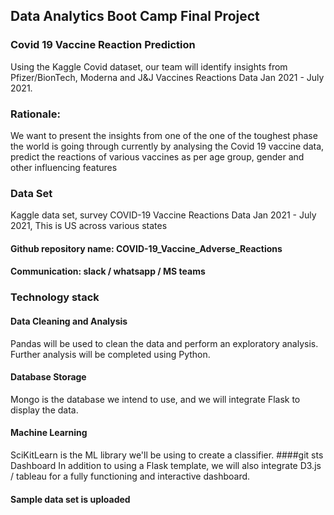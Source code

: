 
## Data Analytics Boot Camp Final Project

### Covid 19 Vaccine Reaction Prediction
Using the Kaggle Covid dataset, our team will identify insights from Pfizer/BionTech, Moderna and J&J Vaccines Reactions Data Jan 2021 - July 2021. 


### Rationale:
We want to present the insights from one of the one of the toughest phase the world is going through currently by analysing the Covid 19 vaccine data, predict the reactions of various vaccines as per age group, gender and other influencing features


### Data Set
Kaggle data set, survey COVID-19 Vaccine Reactions Data Jan 2021 - July 2021, This is US across various states 

#### Github repository name: COVID-19_Vaccine_Adverse_Reactions
#### Communication: slack / whatsapp / MS teams

### Technology stack
#### Data Cleaning and Analysis
Pandas will be used to clean the data and perform an exploratory analysis. Further analysis will be completed using Python.
#### Database Storage
Mongo is the database we intend to use, and we will integrate Flask to display the data.
#### Machine Learning
SciKitLearn is the ML library we'll be using to create a classifier. 
####git sts Dashboard
In addition to using a Flask template, we will also integrate D3.js / tableau for a fully functioning and interactive dashboard. 

#### Sample data set is uploaded

